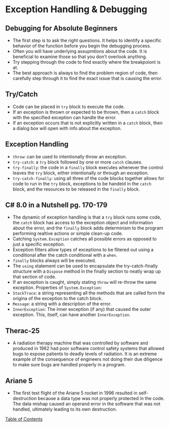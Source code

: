 # Exception Handling & Debugging

## Debugging for Absolute Beginners
- The first step is to ask the right questions. It helps to identify a specific behavior of the function before you begin the debugging process.
- Often you will have underlying assupmtions about the code. It is beneficial to examine those so that you don't overlook anything.
- Try stepping through the code to find exactly where the breakpoiont is at.
- The best approach is always to find the problem region of code, then carefully step through it to find the exact issue that is causing the error.

## Try/Catch
- Code can be placed in ```try``` block to execute the code.
- If an exception is thrown or expected to be thrown, then a ```catch``` block with the specified exception can handle the error.
- If an exception occurs that is not explicitly written in a ```catch``` block, then a dialog box will open with info about the exception.

## Exception Handling
- ```throw```: can be used to intentionally throw an exception.
- ```try-catch```: a ```try``` block followed by one or more ```catch``` clauses.
- ```try-finally```: the code in a ```finally``` block executes whenever the control leaves the ```try``` block, either intentionally or through an exception.
- ```try-catch-finally```: using all three of the code blocks together allows for code to run in the ```try``` block, exceptions to be handeld in the ```catch``` block, and the resources to be released in the ```finally``` block.

## C# 8.0 in a Nutshell pg. 170-179
- The dynamic of exception handling is that a ```try``` block runs some code, the ```catch``` block has access to the exception object and information about the error, and the ```finally``` block adds determinism to the program performing realtive actions or simple clean-up code.
- Catching ```System.Exception``` catches all possible errors as opposed to just a specific exception.
- Exception filters allow types of exceptions to be flitered out using a conditional after the catch conditional with a ```when```.
- ```finally``` blocks always will be executed.
- The ```using``` statement can be used to encapsulate the try-catch-finally structure with a ```Dispose``` method in the finally section to neatly wrap up that section of code.
- If an exception is caught, simply stating ```throw``` will re-throw the same exception.
Properties of ```System.Exception```:
- ```StackTrace```: a string representing all the methods that are called form the origina of the exception to the catch block.
- ```Message```: a string with a description of the error.
- ```InnerException```: The inner exception (if any) that caused the outer exception. This, itself, can have another ```InnerException```.

## Therac-25
- A radiation therapy machine that was controlled by software and produced in 1982 had poor software control safety systems that allowed bugs to expose patients to deadly levels of radiation. It is an extreme example of the consequence of engineers not doing their due diligence to make sure bugs are handled properly in a program.

## Ariane 5
- The first test flight of the Ariane 5 rocket in 1996 resulted in self-destruction because a data type was not properly protected in the code. The data mishap caused an operand error in the software that was not handled, ultimately leading to its own destruction.


[Table of Contents](README.md)
